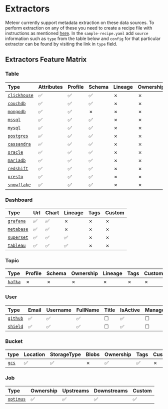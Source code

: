 # Extractors

Meteor currently support metadata extraction on these data sources. To perform extraction on any of these you need to create a recipe file with instructions as mentioned [here](../concepts/recipe.md). In the `sample-recipe.yaml` add `source` information such as `type` from the table below and `config` for that particular extractor can be found by visiting the link in `type` field.

## Extractors Feature Matrix

### Table

| Type                                                                                             | Attributes | Profile | Schema | Lineage | Ownership | Custom |
|:-------------------------------------------------------------------------------------------------|:-----------|:--------|:-------|:--------|:----------|:-------|
| [`clickhouse`](https://github.com/odpf/meteor/tree/main/plugins/extractors/clickhouse/README.md) | ✅          | ✅       | ✅      | ✗       | ✗         | ✗      |
| [`couchdb`](https://github.com/odpf/meteor/tree/main/plugins/extractors/couchdb/README.md)       | ✅          | ✅       | ✅      | ✗       | ✗         | ✗      |
| [`mongodb`](https://github.com/odpf/meteor/tree/main/plugins/extractors/mongodb/README.md)       | ✅          | ✅       | ✗      | ✗       | ✗         | ✗      |
| [`mssql`](https://github.com/odpf/meteor/tree/main/plugins/extractors/mssql/README.md)           | ✅          | ✅       | ✅      | ✗       | ✗         | ✗      |
| [`mysql`](https://github.com/odpf/meteor/tree/main/plugins/extractors/mysql/README.md)           | ✅          | ✅       | ✅      | ✗       | ✗         | ✗      |
| [`postgres`](https://github.com/odpf/meteor/tree/main/plugins/extractors/postgres/README.md)     | ✅          | ✅       | ✅      | ✗       | ✗         | ✗      |
| [`cassandra`](https://github.com/odpf/meteor/tree/main/plugins/extractors/cassandra/README.md)   | ✅          | ✅       | ✅      | ✗       | ✗         | ✗      |
| [`oracle`](https://github.com/odpf/meteor/tree/main/plugins/extractors/oracle/README.md)         | ✅          | ✅       | ✅      | ✗       | ✗         | ✗      |
| [`mariadb`](https://github.com/odpf/meteor/tree/main/plugins/extractors/mariadb/README.md)       | ✅          | ✅       | ✅      | ✗       | ✗         | ✗      |
| [`redshift`](https://github.com/odpf/meteor/tree/main/plugins/extractors/redshift/README.md)     | ✅          | ✅       | ✅      | ✗       | ✗         | ✗      |
| [`presto`](https://github.com/odpf/meteor/tree/main/plugins/extractors/presto/README.md)         | ✅          | ✅       | ✅      | ✗       | ✗         | ✗      |
| [`snowflake`](https://github.com/odpf/meteor/tree/main/plugins/extractors/snowflake/README.md)     | ✅          | ✅       | ✅      | ✗       | ✗         | ✗      |

### Dashboard

| Type                                                                                         | Url | Chart | Lineage | Tags | Custom |
|:---------------------------------------------------------------------------------------------|:----|:------|:--------|:-----|:-------|
| [`grafana`](https://github.com/odpf/meteor/tree/main/plugins/extractors/grafana/README.md)   | ✅   | ✅     | ✗       | ✗    | ✗      |
| [`metabase`](https://github.com/odpf/meteor/tree/main/plugins/extractors/metabase/README.md) | ✅   | ✅     | ✗       | ✗    | ✗      |
| [`superset`](https://github.com/odpf/meteor/tree/main/plugins/extractors/superset/README.md) | ✅   | ✅     | ✅       | ✗    | ✗      |
| [`tableau`](https://github.com/odpf/meteor/tree/main/plugins/extractors/tableau/README.md)   | ✅   | ✅     | ✅       | ✗    | ✗      |

### Topic

| Type                                                                                   | Profile | Schema | Ownership | Lineage | Tags | Custom |
|:---------------------------------------------------------------------------------------|:--------|:-------|:----------|:--------|:-----|:-------|
| [`kafka`](https://github.com/odpf/meteor/tree/main/plugins/extractors/kafka/README.md) | ✗       | ✗      | ✗         | ✗       | ✗    | ✗      |

### User

| Type                                                                                     | Email | Username | FullName | Title | IsActive | ManagerEmail | Profiles | Memberships | facets | common |
|:-----------------------------------------------------------------------------------------|:------|:---------|:---------|:------|:---------|:-------------|:---------|:------------|:-------|:-------|
| [`github`](https://github.com/odpf/meteor/tree/main/plugins/extractors/github/README.md) | ✅     | ✅        | ✅        | ☐     | ✅        | ☐            | ☐        | ☐           | ☐      | ☐      |
| [`shield`](https://github.com/odpf/meteor/tree/main/plugins/extractors/shield/README.md) | ✅     | ✅        | ✅        | ☐     | ✅        | ☐            | ☐        | ✅           | ✅      | ☐      |

### Bucket

| type                                                                               | Location | StorageType | Blobs | Ownership | Tags | Custom | Timestamps |
|:-----------------------------------------------------------------------------------|:---------|:------------|:------|:----------|:-----|:-------|:-----------|
| [`gcs`](https://github.com/odpf/meteor/tree/main/plugins/extractors/gcs/README.md) | ✅        | ✅           | ✗     | ✅         | ✅    | ✗      | ✅          |

### Job

| Type                                                                                       | Ownership | Upstreams | Downstreams | Custom |
|:-------------------------------------------------------------------------------------------|:----------|:----------|:------------|:-------|
| [`optimus`](https://github.com/odpf/meteor/tree/main/plugins/extractors/optimus/README.md) | ✅         | ✅         | ✅           | ✅      | ✅ |

